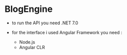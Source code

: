 # BlogEngine

- to run the API you need .NET 7.0

- for the interface i used Angular Framework
  you need :
     - Node.js
     - Angular CLR
